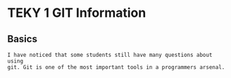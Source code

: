 # TEKY 1 GIT Information

## Basics

	I have noticed that some students still have many questions about using
	git. Git is one of the most important tools in a programmers arsenal.
